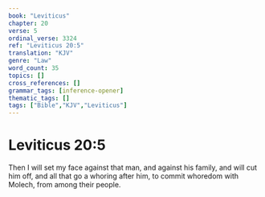 ```yaml
---
book: "Leviticus"
chapter: 20
verse: 5
ordinal_verse: 3324
ref: "Leviticus 20:5"
translation: "KJV"
genre: "Law"
word_count: 35
topics: []
cross_references: []
grammar_tags: [inference-opener]
thematic_tags: []
tags: ["Bible","KJV","Leviticus"]
---
```


# Leviticus 20:5

Then I will set my face against that man, and against his family, and will cut him off, and all that go a whoring after him, to commit whoredom with Molech, from among their people.
